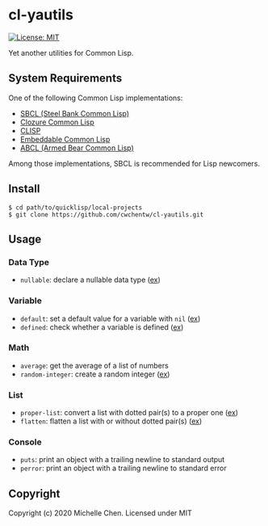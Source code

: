 # cl-yautils

[![License: MIT](https://img.shields.io/badge/License-MIT-yellow.svg)](https://opensource.org/licenses/MIT)

Yet another utilities for Common Lisp.

## System Requirements

One of the following Common Lisp implementations:

* [SBCL (Steel Bank Common Lisp)](http://www.sbcl.org/)
* [Clozure Common Lisp](https://ccl.clozure.com/)
* [CLISP](https://clisp.sourceforge.io/)
* [Embeddable Common Lisp](https://ecl.common-lisp.dev/)
* [ABCL (Armed Bear Common Lisp)](https://armedbear.common-lisp.dev/)

Among those implementations, SBCL is recommended for Lisp newcomers.

## Install

```shell
$ cd path/to/quicklisp/local-projects
$ git clone https://github.com/cwchentw/cl-yautils.git
```

## Usage

### Data Type

* `nullable`: declare a nullable data type ([ex](/examples/nullable-type.lisp))

### Variable

* `default`: set a default value for a variable with `nil` ([ex](/examples/default.lisp))
* `defined`: check whether a variable is defined ([ex](/examples/check-variable-existence.lisp))

### Math

* `average`: get the average of a list of numbers
* `random-integer`: create a random integer ([ex](/examples/random-integer.lisp))

### List

* `proper-list`: convert a list with dotted pair(s) to a proper one ([ex](/examples/proper-list.lisp))
* `flatten`: flatten a list with or without dotted pair(s) ([ex](/examples/flatten.lisp))

### Console

* `puts`: print an object with a trailing newline to standard output
* `perror`: print an object with a trailing newline to standard error

## Copyright

Copyright (c) 2020 Michelle Chen. Licensed under MIT
